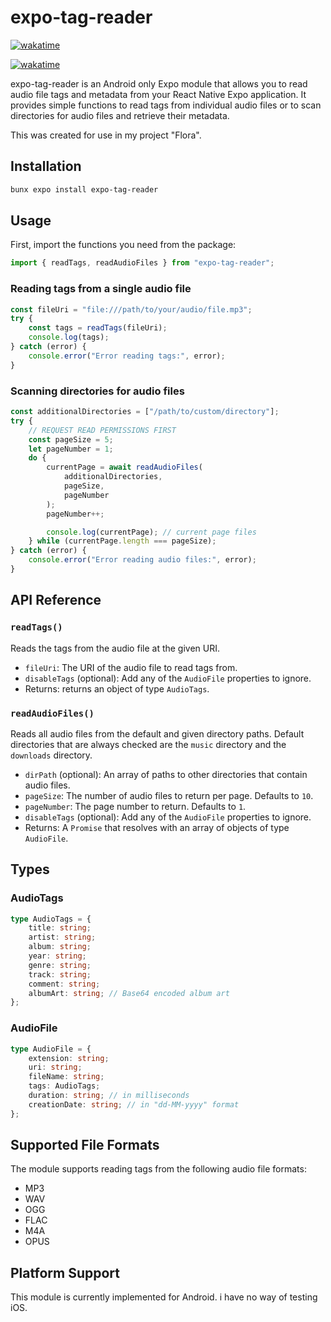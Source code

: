 # expo-tag-reader
[![wakatime](https://wakatime.com/badge/user/b9ae0171-376e-4d7d-9ceb-ea72185e2c2e/project/3cbe9108-00d2-4504-b2db-cee7add20172.svg)](https://wakatime.com/badge/user/b9ae0171-376e-4d7d-9ceb-ea72185e2c2e/project/3cbe9108-00d2-4504-b2db-cee7add20172)

[![wakatime](https://wakatime.com/badge/user/b9ae0171-376e-4d7d-9ceb-ea72185e2c2e/project/3cbe9108-00d2-4504-b2db-cee7add20172.svg)](https://wakatime.com/badge/user/b9ae0171-376e-4d7d-9ceb-ea72185e2c2e/project/3cbe9108-00d2-4504-b2db-cee7add20172)

expo-tag-reader is an Android only Expo module that allows you to read audio file tags and metadata from your React Native Expo application. It provides simple functions to read tags from individual audio files or to scan directories for audio files and retrieve their metadata.

This was created for use in my project "Flora".

## Installation

```bash
bunx expo install expo-tag-reader
```

## Usage

First, import the functions you need from the package:

```javascript
import { readTags, readAudioFiles } from "expo-tag-reader";
```

### Reading tags from a single audio file

```javascript
const fileUri = "file:///path/to/your/audio/file.mp3";
try {
    const tags = readTags(fileUri);
    console.log(tags);
} catch (error) {
    console.error("Error reading tags:", error);
}
```

### Scanning directories for audio files

```javascript
const additionalDirectories = ["/path/to/custom/directory"];
try {
    // REQUEST READ PERMISSIONS FIRST
    const pageSize = 5;
    let pageNumber = 1;
    do {
        currentPage = await readAudioFiles(
            additionalDirectories,
            pageSize,
            pageNumber
        );
        pageNumber++;

        console.log(currentPage); // current page files
    } while (currentPage.length === pageSize);
} catch (error) {
    console.error("Error reading audio files:", error);
}
```

## API Reference

### `readTags()`

Reads the tags from the audio file at the given URI.

-   `fileUri`: The URI of the audio file to read tags from.
-   `disableTags` (optional): Add any of the `AudioFile` properties to ignore.
-   Returns: returns an object of type `AudioTags`.

### `readAudioFiles()`

Reads all audio files from the default and given directory paths. Default directories that are always checked are the `music` directory and the `downloads` directory.

-   `dirPath` (optional): An array of paths to other directories that contain audio files.
-   `pageSize`: The number of audio files to return per page. Defaults to `10`.
-   `pageNumber`: The page number to return. Defaults to `1`.
-   `disableTags` (optional): Add any of the `AudioFile` properties to ignore.
-   Returns: A `Promise` that resolves with an array of objects of type `AudioFile`.

## Types

### AudioTags

```typescript
type AudioTags = {
    title: string;
    artist: string;
    album: string;
    year: string;
    genre: string;
    track: string;
    comment: string;
    albumArt: string; // Base64 encoded album art
};
```

### AudioFile

```typescript
type AudioFile = {
    extension: string;
    uri: string;
    fileName: string;
    tags: AudioTags;
    duration: string; // in milliseconds
    creationDate: string; // in "dd-MM-yyyy" format
};
```

## Supported File Formats

The module supports reading tags from the following audio file formats:

-   MP3
-   WAV
-   OGG
-   FLAC
-   M4A
-   OPUS

## Platform Support

This module is currently implemented for Android. i have no way of testing iOS.
